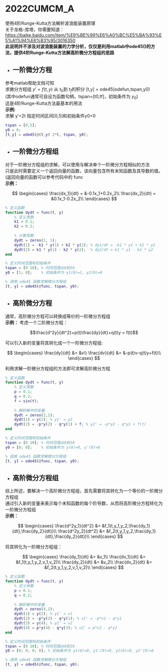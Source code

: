 # 2022CUMCM_A
使用4阶Runge-Kutta方法解析波浪能装置原理  
关于龙格-库塔，你需要知道：https://baike.baidu.com/item/%E9%BE%99%E6%A0%BC%E5%BA%93%E5%A1%94%E6%B3%95/3016350  
**此说明并不涉及对波浪能装置的力学分析，仅仅是利用matlab中ode45()的方法，提供4阶Runge-Kutta方法解高阶微分方程组的思路** 
+ ## 一阶微分方程 
参考matlab帮助文档可知  
求微分方程组 $y′=f(t,y)$ 从 $t_0$到 $t_f$的积分
[t,y] = ode45(odefun,tspan,y0)  
(其中odefun通常可自设为函数句柄，tspan=[t0,tf]，初始条件为 $y_0$)  
这是4阶Runge-Kutta方法最基本的用法  
**示例:**  
求解 y′=2t 指定时间区间[0,5]和初始条件y0=0  
```matlab
tspan = [0,5];  
y0 = 0;  
[t,y] = ode45(@(t,y) 2*t, tspan, y0);  
```
+ ## 一阶微分方程组  
对于一阶微分方程组的求解，可以使用与解决单个一阶微分方程相似的方法  
只是此时需要定义一个返回向量的函数，该向量包含所有未知函数及其导数的值。(返回向量的函数可以参考代码中的 func    
**示例：**

$$
	\begin{cases}
	  \frac{dx_1}{dt} = &-0.1x_1+0.2x_2\\
	  \frac{dx_2}{dt} = &0.1x_1-0.2x_2\\
	\end{cases}
$$
```matlab
% 定义函数
function dydt = func(t, y)
    % 定义常数
    k1 = 0.1;
    k2 = 0.2;
    
    % 计算导数
    dydt = zeros(2, 1);
    dydt(1) = -k1 * y(1) + k2 * y(2); % dy1/dt = -k1 * y1 + k2 * y2
    dydt(2) = k1 * y(1) - k2 * y(2);  % dy2/dt = k1 * y1 - k2 * y2
end

% 定义时间范围和初始条件
tspan = [0 10]; % 时间范围从0到10
y0 = [1; 0];    % 初始条件为 y1(0)=1, y2(0)=0

% 调用 ode45 函数求解微分方程组
[t, y] = ode45(@func, tspan, y0);
```
+ ## 高阶微分方程 
通常，高阶微分方程可以转换成等价的一阶微分方程组  
**示例：** 考虑一个二阶微分方程：  

$$\frac{d^2y}{dt^2}+p(t)\frac{dy}{dt}+q(t)y = f(t)$$
  
可以引入新的变量将其转化成一个一阶微分方程组:  

$$
	\begin{cases}
	  \frac{dy}{dt} &= &v\\
	  \frac{dv}{dt} &= &-p(t)v-q(t)y+f(t)\\
	\end{cases}
$$  

利用求解一阶微分方程组的方法即可求解高阶微分方程  
```matlab
% 定义函数
function dydt = func(t, y)
    % 定义常数
    p = 0.1;
    q = 0.2;
    f = sin(t);
    
    % 解析解中的变量
    dydt = zeros(2,1);
    dydt(1) = y(2); % y1' = y2
    dydt(2) = -p*y(2) - q*y(1) + f; % y2' = -p*y2 - q*y1 + f(t)
end

% 定义时间范围和初始条件
tspan = [0 10]; % 时间范围从0到10
y0 = [0; 0];    % 初始条件为 y(0)=0, y'(0)=0

% 调用 ode45 函数求解微分方程组
[t, y] = ode45(@func, tspan, y0);
```
+ ## 高阶微分方程组
综上所述，要解决一个高阶微分方程组，首先需要将其转化为一个等价的一阶微分方程组  
通过引入新的变量来表示每个未知函数的每个阶导数，从而将高阶微分方程转化为一阶微分方程组  
**示例：**  

$$
	\begin{cases}
	  \frac{d^2y_1}{dt^2} &= &f_1(t,y_1,y_2,\frac{dy_1}{dt},\frac{dy_2}{dt})\\
	  \frac{d^2y_2}{dt^2} &= &f_2(t,y_1,y_2,\frac{dy_1}{dt},\frac{dy_2}{dt})\\
	\end{cases}
$$  

将其转化为一阶微分方程组：  

$$
	\begin{cases}
	  \frac{dy_1}{dt} &= &v_1\\
	  \frac{dv_1}{dt} &= &f_1(t,y_1,y_2,v_1,v_2)\\
    \frac{dy_2}{dt} &= &v_2\\
	  \frac{dv_2}{dt} &= &f_2(t,y_1,y_2,v_1,v_2)\\
	\end{cases}
$$  
  
```matlab
% 定义函数
function dydt = func(t, y)
    % 定义参数
    p = 0.1;
    q = 0.2;
    
    % 解析解中的变量
    dydt = zeros(4,1);
    dydt(1) = y(2); % y1' = v1
    dydt(2) = -p*y(2) - q*y(1); % v1' = -p*v1 - q*y1
    dydt(3) = y(4); % y2' = v2
    dydt(4) = p*y(4) - q*y(3); % v2' = p*v2 - q*y2
end

% 定义时间范围和初始条件
tspan = [0 10]; % 时间范围从0到10
y0 = [0; 0; 0; 0]; % 初始条件为 y1(0)=0, y1'(0)=0, y2(0)=0, y2'(0)=0

% 调用 ode45 函数求解微分方程组
[t, y] = ode45(@func, tspan, y0);
```
